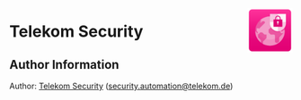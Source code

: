 <a href="images/tsec-logo.png"><img align="right" src="images/tsec-logo.png" alt="Telekom Security" height="80" width="80"></a>
# Telekom Security <tbd>

## Author Information
Author: [Telekom Security](https://security.telekom.com/) (security.automation@telekom.de)
